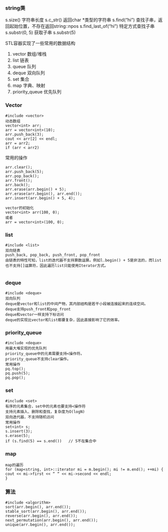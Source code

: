 ### string类
s.size()            字符串长度
s.c_str()       返回char *类型的字符串
s.find(“hi”)        查找子串，返回起始位置，不存在返回string::npos
s.find_last_of(“hi”)    特定方式查找子串
s.substr(0, 5)      获取子串
s.substr(5)

STL容器实现了一些常用的数据结构
1. vector          数组/堆栈
2. list            链表
3. queue           队列
4. deque           双向队列
5. set         集合
6. map         字典、映射
7. priority_queue  优先队列

### Vector
```
#include <vector>
动态数组
vector<int> arr;
arr = vector<int>(10);
arr.push_back(3);
cout << arr[2] << endl;
arr = arr2;
if (arr < arr2)
```

常用的操作
```
arr.clear();
arr.push_back(5);
arr.pop_back();
arr.front();
arr.back();
arr.erase(arr.begin() + 5);
arr.erase(arr.begin(), arr.end());
arr.insert(arr.begin() + 5, 4);

vector的初始化
vector<int> arr(100, 0);
或者
arr = vector<int>(100, 0);
```


### list
```
#include <list>
双向链表
push_back, pop_back, push_front, pop_front
由链表的特性可知，list的迭代器不支持算数运算。例如l.begin() + 5是非法的，而list也不支持[]运算符，因此遍历list只能使用Iterator方式。


```

### deque
```
#include <deque>
双向队列
deque是vector和list的中间产物，其内部结构是若干小段被连接起来的连续空间。
deque支持push_front和pop_front
deque和vector一样支持下标访问
deque的实现比vector和list都要复杂，因此直接影响了它的效率。

```

### priority_queue
```
#include <deque>
用最大堆实现的优先队列
priority_queue中的元素需要支持<操作符。
priority_queue不支持clear操作。
常用操作
pq.top();
pq.push(5);
pq.pop();
```

### set
```
#include <set>
有序的元素集合，set中的元素也要支持<操作符
支持元素插入、删除和查找，复杂度为O(logN)
双向迭代器，不支持随机访问
常用操作
set<int> s;
s.insert(3);
s.erase(5);
if (s.find(5) == s.end())   // 5不在集合中

```

### map
```
map的遍历
for (map<string, int>::iterator mi = m.begin(); mi != m.end(); ++mi) {
cout << mi->first << “ “ << mi->second << endl;
}

```

### 算法
```
#include <algorithm>
sort(arr.begin(), arr.end());
stable_sort(arr.begin(), arr.end());
reverse(arr.begin(), arr.end());
next_permutation(arr.begin(), arr.end());
unique(arr.begin(), arr.end());
```


